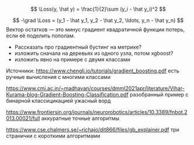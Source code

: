 $$
\Loss(y, \hat y) = \frac{1}{2}\sum (y_i - \hat y_i)^2
$$

$$
-\grad \Loss = (y_1 - \hat y_1, y_2 - \hat y_2,  \ldots, y_n - \hat y_n)
$$
Вектор остатков — это минус градиент квадратичной функции потерь, если её поделить пополам.

* Рассказать про градиентный бустинг на метрике?
* изложить сначала на деревьях из одного узла, потом xgboost?
* изложить явно на примере с двумя классами 



Источники:
https://www.chengli.io/tutorials/gradient_boosting.pdf
есть ручные вычисления с многими классами

https://www.cmi.ac.in/~madhavan/courses/dmml2021apr/literature/Vihar-Kurama-blog-Gradient-Boosting-Classification.pdf
разобранный пример с бинарной классицикацией
ужасный ворд

https://www.frontiersin.org/journals/neurorobotics/articles/10.3389/fnbot.2013.00021/full
аккуратные точные алгоритмы

https://www.cse.chalmers.se/~richajo/dit866/files/gb_explainer.pdf
три странички с короткими алгоритмами

